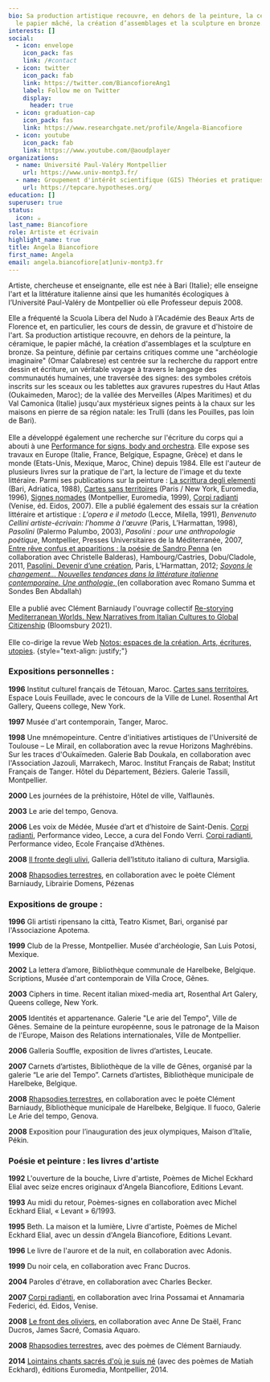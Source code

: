 ```yaml
---
bio: Sa production artistique recouvre, en dehors de la peinture, la céramique,
  le papier mâché, la création d’assemblages et la sculpture en bronze.
interests: []
social:
  - icon: envelope
    icon_pack: fas
    link: /#contact
  - icon: twitter
    icon_pack: fab
    link: https://twitter.com/BiancofioreAng1
    label: Follow me on Twitter
    display:
      header: true
  - icon: graduation-cap
    icon_pack: fas
    link: https://www.researchgate.net/profile/Angela-Biancofiore
  - icon: youtube
    icon_pack: fab
    link: https://www.youtube.com/@aoudplayer
organizations:
  - name: Université Paul-Valéry Montpellier
    url: https://www.univ-montp3.fr/
  - name: Groupement d'intérêt scientifique (GIS) Théories et pratiques du care
    url: https://tepcare.hypotheses.org/
education: []
superuser: true
status:
  icon: ☕️
last_name: Biancofiore
role: Artiste et écrivain
highlight_name: true
title: Angela Biancofiore
first_name: Angela
email: angela.biancofiore[at]univ-montp3.fr
---
```

Artiste, chercheuse et enseignante, elle est née à Bari (Italie); elle enseigne l'art et la littérature italienne ainsi que les humanités écologiques à l’Université Paul-Valéry de Montpellier où elle Professeur depuis 2008.

Elle a fréquenté la Scuola Libera del Nudo à l'Académie des Beaux Arts de Florence et, en particulier, les cours de dessin, de gravure et d'histoire de l'art. Sa production artistique recouvre, en dehors de la peinture, la céramique, le papier mâché, la création d'assemblages et la sculpture en bronze. Sa peinture, définie par certains critiques comme une "archéologie imaginaire" (Omar Calabrese) est centrée sur la recherche du rapport entre dessin et écriture, un véritable voyage à travers le langage des communautés humaines, une traversée des signes: des symboles crétois inscrits sur les sceaux ou les tablettes aux gravures rupestres du Haut Atlas (Oukaimeden, Maroc); de la vallée des Merveilles (Alpes Maritimes) et du Val Camonica (Italie) jusqu'aux mystérieux signes peints à la chaux sur les maisons en pierre de sa région natale: les Trulli (dans les Pouilles, pas loin de Bari). <br> <br>
Elle a développé également une recherche sur l'écriture du corps qui a abouti à une [Performance for signs, body and orchestra](https://angela-biancofiore.netlify.app/project/performance-for-body-signs-and-orchestra/). Elle expose ses travaux en Europe (Italie, France, Belgique, Espagne, Grèce) et dans le monde (Etats-Unis, Mexique, Maroc, Chine) depuis 1984. Elle est l'auteur de plusieurs livres sur la pratique de l'art, la lecture de l'image et du texte littéraire. Parmi ses publications sur la peinture : [La scrittura degli elementi](https://angela-biancofiore.netlify.app/project/ecriture-des-elements/) (Bari, Adriatica, 1988), [Cartes sans territoires](https://angela-biancofiore.netlify.app/en/project/cartes-sans-territoires/) (Paris / New York, Euromedia, 1996), [Signes nomades](https://angela-biancofiore.netlify.app/project/signes-nomades/) (Montpellier, Euromedia, 1999), [Corpi radianti](https://angela-biancofiore.netlify.app/project/corpi-radianti/) (Venise, éd. Eidos, 2007). Elle a publié également des essais sur la création littéraire et artistique : *L'opera e il metodo* (Lecce, Milella, 1991), *Benvenuto Cellini artiste-écrivain: l'homme à l'œuvre* (Paris, L’Harmattan, 1998), *Pasolini* (Palermo Palumbo, 2003), *Pasolini : pour une anthropologie poétique*, Montpellier, Presses Universitaires de la Méditerranée, 2007, [Entre rêve confus et apparitions : la poésie de Sandro Penna](https://angela-biancofiore.netlify.app/publication/sandro-penna/) (en collaboration avec Christelle Balderas), Hambourg/Castries, Dobu/Cladole, 2011, [Pasolini. Devenir d’une création](https://angela-biancofiore.netlify.app/publication/pasolini/), Paris, L’Harmattan, 2012; [*Soyons le changement… Nouvelles tendances dans la littérature italienne contemporaine. Une anthologie*, ](https://www.sies-asso.org/publications/1925-soyons-le-changement-nouvelles-tendances-dans-la-litterature-italienne-contemporaine-une-anthologie)(en collaboration avec Romano Summa et Sondes Ben Abdallah) <br> <br> Elle a publié avec Clément Barniaudy l'ouvrage collectif  [Re-storying Mediterranean Worlds. New Narratives from Italian Cultures to Global Citizenship](https://www.bloomsbury.com/uk/restorying-mediterranean-worlds-9781501378935/) (Bloomsbury 2021). <br> <br>
Elle co-dirige la revue Web [Notos: espaces de la création. Arts, écritures, utopies](https://notos.numerev.com/).
{style="text-align: justify;"}

### Expositions personnelles :

<b>1996</b> Institut culturel français de Tétouan, Maroc.
[Cartes sans territoires](https://angela-biancofiore.netlify.app/project/cartes-sans-territoires/), Espace Louis Feuillade, avec le concours de la Ville de Lunel. Rosenthal Art Gallery, Queens college, New York.

<b>1997</b> Musée d'art contemporain, Tanger, Maroc.

<b>1998</b> Une mnémopeinture. Centre d'initiatives artistiques de l'Université de Toulouse – Le Mirail, en collaboration avec la revue Horizons Maghrébins.
Sur les traces d'Oukaïmeden. Galerie Bab Doukala, en collaboration avec l'Association Jazouli, Marrakech, Maroc.
Institut Français de Rabat; Institut Français de Tanger.
Hôtel du Département, Béziers.
Galerie Tassili, Montpellier.

<b>2000</b> Les journées de la préhistoire, Hôtel de ville, Valflaunès.

<b>2003</b> Le arie del tempo, Genova.

<b>2006</b> Les voix de Médée, Musée d’art et d’histoire de Saint-Denis.
[Corpi radianti](https://angela-biancofiore.netlify.app/project/corpi-radianti/), Performance video, Lecce, a cura del Fondo Verri.
[Corpi radianti](https://angela-biancofiore.netlify.app/project/corpi-radianti/), Performance video, Ecole Française d’Athènes.

<b>2008</b> [Il fronte degli ulivi](https://angela-biancofiore.netlify.app/project/le-front-des-oliviers/), Galleria dell’Istituto italiano di cultura, Marsiglia.

<b>2008</b> [Rhapsodies terrestres](https://angela-biancofiore.netlify.app/publication/rhapsodies-terrestres/), en collaboration avec le poète Clément Barniaudy, Librairie Domens, Pézenas

### Expositions de groupe :

<b>1996</b> Gli artisti ripensano la città, Teatro Kismet, Bari, organisé par l'Associazione Apotema.

<b>1999</b> Club de la Presse, Montpellier.
Musée d'archéologie, San Luis Potosi, Mexique.

<b>2002</b> La lettera d’amore, Bibliothèque communale de Harelbeke, Belgique.
Scriptions, Musée d'art contemporain de Villa Croce, Gênes.

<b>2003</b> Ciphers in time. Recent italian mixed-media art, Rosenthal Art Galery, Queens college, New York.

<b>2005</b> Identités et appartenance. Galerie "Le arie del Tempo", Ville de Gênes.
Semaine de la peinture européenne, sous le patronage de la Maison de l'Europe, Maison des Relations internationales, Ville de Montpellier.

<b>2006</b> Galleria Souffle, exposition de livres d’artistes, Leucate.

<b>2007</b> Carnets d’artistes, Bibliothèque de la ville de Gênes, organisé par la galerie “Le arie del Tempo”.
Carnets d’artistes, Bibliothèque municipale de Harelbeke, Belgique.

<b>2008</b> [Rhapsodies terrestres](https://angela-biancofiore.netlify.app/publication/rhapsodies-terrestres/), en collaboration avec le poète Clément Barniaudy, Bibliothèque municipale de Harelbeke, Belgique.
Il fuoco, Galerie Le Arie del tempo, Genova.

<b>2008</b> Exposition pour l’inauguration des jeux olympiques, Maison d’Italie, Pékin.

### Poésie et peinture : les livres d'artiste

<b>1992</b> L'ouverture de la bouche, Livre d'artiste, Poèmes de Michel Eckhard Elial avec seize encres originaux d'Angela Biancofiore, Editions Levant.

<b>1993</b> Au midi du retour, Poèmes-signes en collaboration avec Michel Eckhard Elial, « Levant » 6/1993.

<b>1995</b> Beth. La maison et la lumière, Livre d'artiste, Poèmes de Michel Eckhard Elial, avec un dessin d'Angela Biancofiore, Editions Levant.

<b>1996</b> Le livre de l'aurore et de la nuit, en collaboration avec Adonis.

<b>1999</b> Du noir cela, en collaboration avec Franc Ducros.

<b>2004</b> Paroles d'étrave, en collaboration avec Charles Becker.

<b>2007</b> [Corpi radianti](https://angela-biancofiore.netlify.app/project/corpi-radianti/), en collaboration avec Irina Possamai et Annamaria Federici, éd. Eidos, Venise.

<b>2008</b> [Le front des oliviers](https://angela-biancofiore.netlify.app/project/le-front-des-oliviers/), en collaboration avec Anne De Staël, Franc Ducros, James Sacré, Comasia Aquaro.

<b>2008</b> [Rhapsodies terrestres](https://angela-biancofiore.netlify.app/publication/rhapsodies-terrestres/), avec des poèmes de Clément Barniaudy.

<b>2014</b> [Lointains chants sacrés d'où je suis né](https://angela-biancofiore.netlify.app/publication/matiah-eckhard/) (avec des poèmes de Matiah Eckhard), éditions Euromedia, Montpellier, 2014.